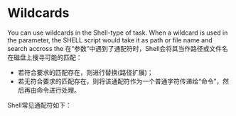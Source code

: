 # Wildcards

You can use wildcards in the Shell-type of task. When a wildcard is used in the parameter, the SHELL script would take it as path or file name and search accross the 在“参数”中遇到了通配符时，Shell会将其当作路径或文件名在磁盘上搜寻可能的匹配：

* 若符合要求的匹配存在，则进行替换(路径扩展)；
* 若无符合要求的匹配存在，则将该通配符作为一个普通字符传递给“命令”，然后再由命令进行处理。

Shell常见通配符如下：
